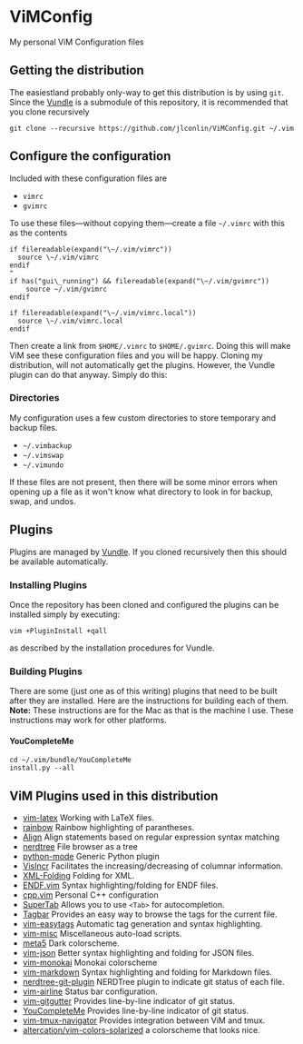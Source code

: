 # ViMConfig
My personal ViM Configuration files

## Getting the distribution
The easiestland probably only-way to get this distribution is by using `git`. Since the [Vundle](https://github.com/gmarik/Vundle.vim) is a submodule of this repository, it is recommended that you clone recursively

	git clone --recursive https://github.com/jlconlin/ViMConfig.git ~/.vim


## Configure the configuration
Included with these configuration files are

 - `vimrc`
 - `gvimrc`

To use these files—without copying them—create a file `~/.vimrc` with this as the contents

```vim
if filereadable(expand("\~/.vim/vimrc"))
  source \~/.vim/vimrc
endif
"
if has("gui\_running") && filereadable(expand("\~/.vim/gvimrc"))
	source ~/.vim/gvimrc
endif

if filereadable(expand("\~/.vim/vimrc.local"))
  source \~/.vim/vimrc.local
endif
```

Then create a link from `$HOME/.vimrc` to `$HOME/.gvimrc`. Doing this will make ViM see these configuration files and you will be happy. Cloning my distribution, will not automatically get the plugins. However, the Vundle plugin can do that anyway. Simply do this:

### Directories
My configuration uses a few custom directories to store temporary and backup files.
  - `~/.vimbackup`
  - `~/.vimswap`
  - `~/.vimundo`

If these files are not present, then there will be some minor errors when opening up a file as it won't know what directory to look in for backup, swap, and undos.

## Plugins
Plugins are managed by [Vundle](https://github.com/gmarik/Vundle.vim). If you cloned recursively then this should be available automatically.

### Installing Plugins
Once the repository has been cloned and configured the plugins can be installed simply by executing:

```vim
vim +PluginInstall +qall
```
as described by the installation procedures for Vundle.

### Building Plugins
There are some (just one as of this writing) plugins that need to be built after they are installed. Here are the instructions for building each of them. **Note:** These instructions are for the Mac as that is the machine I use. These instructions may work for other platforms.

#### YouCompleteMe

```vim
cd ~/.vim/bundle/YouCompleteMe
install.py --all
```

## ViM Plugins used in this distribution

 - [vim-latex](https://github.com/vim-latex/vim-latex) Working with LaTeX files.
 - [rainbow](https://github.com/luochen1990/rainbow) Rainbow highlighting of parantheses.
 - [Align](https://github.com/JLimperg/Align) Align statements based on regular expression syntax matching
 - [nerdtree](https://github.com/scrooloose/nerdtree) File browser as a tree
 - [python-mode](https://github.com/klen/python-mode) Generic Python plugin
 - [VisIncr](https://github.com/vim-scripts/VisIncr) Facilitates the increasing/decreasing of columnar information.
 - [XML-Folding](https://github.com/vim-scripts/XML-Folding) Folding for XML.
 - [ENDF.vim](https://github.com/jlconlin/ENDF.vim) Syntax highlighting/folding for ENDF files.
 - [cpp.vim](https://github.com/jlconlin/cpp.vim) Personal C++ configuration
 - [SuperTab](https://github.com/ervandew/supertab.git) Allows you to use `<Tab>` for autocompletion.
 - [Tagbar](http://github.com/majutsushi/tagbar) Provides an easy way to browse the tags for the current file.
 - [vim-easytags](https://github.com/xolox/vim-easytags) Automatic tag generation and syntax highlighting.
 - [vim-misc](https://github.com/xolox/vim-misc) Miscellaneous auto-load scripts.
 - [meta5](https://github.com/christophermca/meta5) Dark colorscheme.
 - [vim-json](https://github.com/elzr/vim-json) Better syntax highlighting and folding for JSON files.
 - [vim-monokai](https://github.com/sickill/vim-monokai) Monokai colorscheme
 - [vim-markdown](https://github.com/plasticboy/vim-markdown) Syntax highlighting and folding for Markdown files.
 - [nerdtree-git-plugin](https://github.com/Xuyuanp/nerdtree-git-plugin) NERDTree plugin to indicate git status of each file.
 - [vim-airline](https://github.com/bling/vim-airline) Status bar configuration.
 - [vim-gitgutter](https://github.com/airblade/vim-gitgutter) Provides line-by-line indicator of git status.
 - [YouCompleteMe](https://github.com/Valloric/YouCompleteMe) Provides line-by-line indicator of git status.
 - [vim-tmux-navigator](https://github.com/christoomey/vim-tmux-navigator) Provides integration between ViM and tmux. 
 - [altercation/vim-colors-solarized](https://github.com/altercation/vim-colors-solarized) a colorscheme that looks nice.
